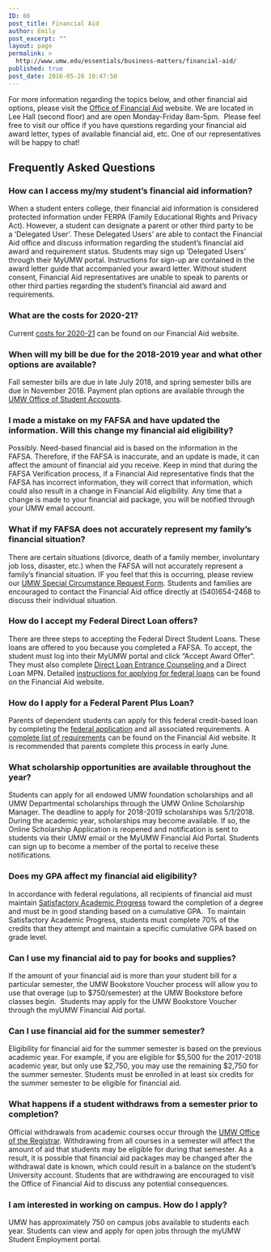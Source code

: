 ```yaml
---
ID: 66
post_title: Financial Aid
author: Emily
post_excerpt: ""
layout: page
permalink: >
  http://www.umw.edu/essentials/business-matters/financial-aid/
published: true
post_date: 2016-05-26 10:47:50
---
```

For more information regarding the topics below, and other financial aid options, please visit the <a href="http://www.umw.edu/financialaid">Office of Financial Aid</a> website. We are located in Lee Hall (second floor) and are open Monday-Friday 8am-5pm.  Please feel free to visit our office if you have questions regarding your financial aid award letter, types of available financial aid, etc. One of our representatives will be happy to chat!
<h2>Frequently Asked Questions</h2>
<h3>How can I access my/my student’s financial aid information?</h3>
When a student enters college, their financial aid information is considered protected information under FERPA (Family Educational Rights and Privacy Act). However, a student can designate a parent or other third party to be a ‘Delegated User’. These Delegated Users’ are able to contact the Financial Aid office and discuss information regarding the student’s financial aid award and requirement status. Students may sign up ‘Delegated Users’ through their MyUMW portal. Instructions for sign-up are contained in the award letter guide that accompanied your award letter. Without student consent, Financial Aid representatives are unable to speak to parents or other third parties regarding the student’s financial aid award and requirements.
<h3>What are the costs for 2020-21?</h3>
Current <a href="https://www.umw.edu/financialaid/process/cost-of-attendance/">costs for 2020-21</a> can be found on our Financial Aid website.
<h3>When will my bill be due for the 2018-2019 year and what other options are available?</h3>
Fall semester bills are due in late July 2018, and spring semester bills are due in November 2018. Payment plan options are available through the <a href="http://adminfinance.umw.edu/studentaccounts/">UMW Office of Student Accounts</a>.
<h3>I made a mistake on my FAFSA and have updated the information. Will this change my financial aid eligibility?</h3>
Possibly. Need-based financial aid is based on the information in the FAFSA. Therefore, if the FAFSA is inaccurate, and an update is made, it can affect the amount of financial aid you receive. Keep in mind that during the FAFSA Verification process, if a Financial Aid representative finds that the FAFSA has incorrect information, they will correct that information, which could also result in a change in Financial Aid eligibility. Any time that a change is made to your financial aid package, you will be notified through your UMW email account.
<h3>What if my FAFSA does not accurately represent my family’s financial situation?</h3>
There are certain situations (divorce, death of a family member, involuntary job loss, disaster, etc.) when the FAFSA will not accurately represent a family’s financial situation. IF you feel that this is occurring, please review our <a href="http://www.umw.edu/financialaid/eligibility/special-circumstance-request/">UMW Special Circumstance Request Form</a>. Students and families are encouraged to contact the Financial Aid office directly at (540)654-2468 to discuss their individual situation.
<h3>How do I accept my Federal Direct Loan offers?</h3>
There are three steps to accepting the Federal Direct Student Loans. These loans are offered to you because you completed a FAFSA. To accept, the student must log into their MyUMW portal and click “Accept Award Offer”. They must also complete <a href="http://www.studentloans.gov">Direct Loan Entrance Counseling </a>and a Direct Loan MPN. Detailed <a href="http://www.umw.edu/financialaid/types/loans/student-loans/application-instructions/">instructions for applying for federal loans</a> can be found on the Financial Aid website.
<h3>How do I apply for a Federal Parent Plus Loan?</h3>
Parents of dependent students can apply for this federal credit-based loan by completing the <a href="http://www.studentloans.gov">federal application</a> and all associated requirements. A <a href="http://www.umw.edu/financialaid/types/loans/parent-plus-loan/">complete list of requirements</a> can be found on the Financial Aid website. It is recommended that parents complete this process in early June.
<h3>What scholarship opportunities are available throughout the year?</h3>
Students can apply for all endowed UMW foundation scholarships and all UMW Departmental scholarships through the UMW Online Scholarship Manager. The deadline to apply for 2018-2019 scholarships was 5/1/2018. During the academic year, scholarships may become available. If so, the Online Scholarship Application is reopened and notification is sent to students via their UMW email or the MyUMW Financial Aid Portal. Students can sign up to become a member of the portal to receive these notifications.
<h3>Does my GPA affect my financial aid eligibility?</h3>
In accordance with federal regulations, all recipients of financial aid must maintain <a href="http://www.umw.edu/financialaid/eligibility/satisfactory-academic-progress/">Satisfactory Academic Progress</a> toward the completion of a degree and must be in good standing based on a cumulative GPA.  To maintain Satisfactory Academic Progress, students must complete 70% of the credits that they attempt and maintain a specific cumulative GPA based on grade level.
<h3>Can I use my financial aid to pay for books and supplies?</h3>
If the amount of your financial aid is more than your student bill for a particular semester, the UMW Bookstore Voucher process will allow you to use that overage (up to $750/semester) at the UMW Bookstore before classes begin.  Students may apply for the UMW Bookstore Voucher through the myUMW Financial Aid portal.
<h3>Can I use financial aid for the summer semester?</h3>
Eligibility for financial aid for the summer semester is based on the previous academic year. For example, if you are eligible for $5,500 for the 2017-2018 academic year, but only use $2,750, you may use the remaining $2,750 for the summer semester. Students must be enrolled in at least six credits for the summer semester to be eligible for financial aid.
<h3>What happens if a student withdraws from a semester prior to completion?</h3>
Official withdrawals from academic courses occur through the <a href="http://academics.umw.edu/registrar/">UMW Office of the Registrar</a>. Withdrawing from all courses in a semester will affect the amount of aid that students may be eligible for during that semester. As a result, it is possible that financial aid packages may be changed after the withdrawal date is known, which could result in a balance on the student’s University account. Students that are withdrawing are encouraged to visit the Office of Financial Aid to discuss any potential consequences.
<h3>I am interested in working on campus. How do I apply?</h3>
UMW has approximately 750 on campus jobs available to students each year. Students can view and apply for open jobs through the myUMW Student Employment portal.